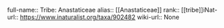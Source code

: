 

full-name:: Tribe: Anastaticeae
alias:: [[Anastaticeae]]
rank:: [[tribe]]iNat-url:: https://www.inaturalist.org/taxa/902482
wiki-url:: None